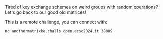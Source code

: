 Tired of key exchange schemes on weird groups with random operations? Let's go back to our good old matrices!

This is a remote challenge, you can connect with:

`nc anothermatrixke.challs.open.ecsc2024.it 38009`